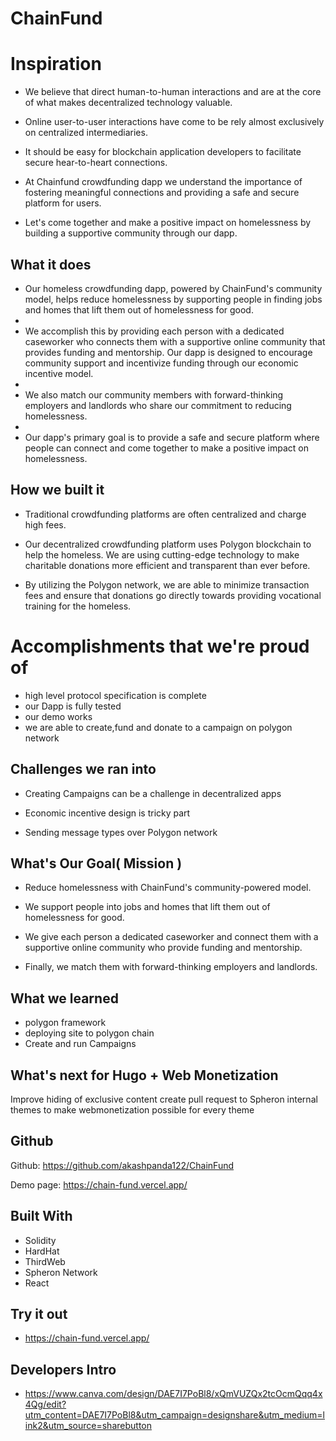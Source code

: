 # ChainFund

# Inspiration
- We believe that direct human-to-human interactions and are at the core of what makes decentralized technology valuable.

- Online user-to-user interactions have come to be rely almost exclusively on centralized intermediaries.

- It should be easy for blockchain application developers to facilitate secure hear-to-heart connections.

- At Chainfund crowdfunding dapp we understand the importance of fostering meaningful connections and providing a safe and secure platform for users.

- Let's come together and make a positive impact on homelessness by building a supportive community through our dapp.

## What it does
- Our homeless crowdfunding dapp, powered by ChainFund's community model, helps reduce homelessness by supporting people in finding jobs and homes that lift them out of homelessness for good.
- 
- We accomplish this by providing each person with a dedicated caseworker who connects them with a supportive online community that provides funding and mentorship. Our dapp is designed to encourage community support and incentivize funding through our economic incentive model.
- 
- We also match our community members with forward-thinking employers and landlords who share our commitment to reducing homelessness. 
- 
- Our dapp's primary goal is to provide a safe and secure platform where people can connect and come together to make a positive impact on homelessness.



## How we built it
- Traditional crowdfunding platforms are often centralized and charge high fees.

- Our decentralized crowdfunding platform uses Polygon blockchain to help the homeless. We are using cutting-edge technology to make charitable donations more efficient and transparent than ever before.

- By utilizing the Polygon network, we are able to minimize transaction fees and ensure that donations go directly towards providing vocational training for the homeless.

# Accomplishments that we're proud of
- high level protocol specification is complete
- our Dapp is fully tested 
- our demo works
- we are able to create,fund and donate to a campaign on polygon network
 

## Challenges we ran into
- Creating Campaigns can be a challenge in decentralized apps

- Economic incentive design is tricky part 

- Sending  message types over Polygon network

## What's Our Goal( Mission )
- Reduce homelessness with ChainFund's community-powered model.

- We support people into jobs and homes that lift them out of homelessness for good. 

- We give each person a dedicated caseworker and connect them with a supportive online community who provide funding and mentorship. 

- Finally, we match them with forward-thinking employers and landlords.


## What we learned
- polygon framework
- deploying site to polygon chain
- Create and run Campaigns

## What's next for Hugo + Web Monetization
Improve hiding of exclusive content
create pull request to Spheron internal themes to make webmonetization possible for every theme

## Github
Github: https://github.com/akashpanda122/ChainFund

Demo page: https://chain-fund.vercel.app/

## Built With
- Solidity
- HardHat
- ThirdWeb
- Spheron Network 
- React


## Try it out
- https://chain-fund.vercel.app/
## Developers Intro
- https://www.canva.com/design/DAE7I7PoBl8/xQmVUZQx2tcOcmQqq4x4Qg/edit?utm_content=DAE7I7PoBl8&utm_campaign=designshare&utm_medium=link2&utm_source=sharebutton
